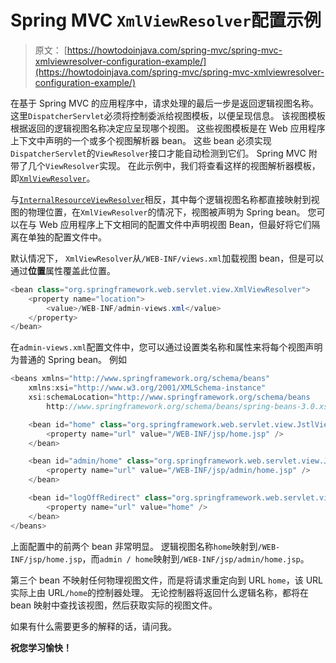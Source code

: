 # Spring MVC `XmlViewResolver`配置示例

> 原文： [https://howtodoinjava.com/spring-mvc/spring-mvc-xmlviewresolver-configuration-example/](https://howtodoinjava.com/spring-mvc/spring-mvc-xmlviewresolver-configuration-example/)

在基于 Spring MVC 的应用程序中，请求处理的最后一步是返回逻辑视图名称。 这里`DispatcherServlet`必须将控制委派给视图模板，以便呈现信息。 该视图模板根据返回的逻辑视图名称决定应呈现哪个视图。 这些视图模板是在 Web 应用程序上下文中声明的一个或多个视图解析器 bean。 这些 bean 必须实现`DispatcherServlet`的`ViewResolver`接口才能自动检测到它们。 Spring MVC 附带了几个`ViewResolver`实现。 在此示例中，我们将查看这样的视图解析器模板，即[`XmlViewResolver`](https://docs.spring.io/spring/docs/current/javadoc-api/org/springframework/web/servlet/view/XmlViewResolver.html)。

与[`InternalResourceViewResolver`](//howtodoinjava.com/spring/spring-mvc/spring-mvc-internalresourceviewresolver-configuration-example/)相反，其中每个逻辑视图名称都直接映射到视图的物理位置，在`XmlViewResolver`的情况下，视图被声明为 Spring bean。 您可以在与 Web 应用程序上下文相同的配置文件中声明视图 Bean，但最好将它们隔离在单独的配置文件中。

默认情况下， `XmlViewResolver`从`/WEB-INF/views.xml`加载视图 bean，但是可以通过**位置**属性覆盖此位置。

```java
<bean class="org.springframework.web.servlet.view.XmlViewResolver">
    <property name="location">
        <value>/WEB-INF/admin-views.xml</value>
    </property>
</bean>

```

在`admin-views.xml`配置文件中，您可以通过设置类名称和属性来将每个视图声明为普通的 Spring bean。 例如

```java
<beans xmlns="http://www.springframework.org/schema/beans"
    xmlns:xsi="http://www.w3.org/2001/XMLSchema-instance"
    xsi:schemaLocation="http://www.springframework.org/schema/beans
        http://www.springframework.org/schema/beans/spring-beans-3.0.xsd">

    <bean id="home" class="org.springframework.web.servlet.view.JstlView">
        <property name="url" value="/WEB-INF/jsp/home.jsp" />
    </bean>

    <bean id="admin/home" class="org.springframework.web.servlet.view.JstlView">
        <property name="url" value="/WEB-INF/jsp/admin/home.jsp" />
    </bean>

    <bean id="logOffRedirect" class="org.springframework.web.servlet.view.RedirectView">
        <property name="url" value="home" />
    </bean>
</beans>

```

上面配置中的前两个 bean 非常明显。 逻辑视图名称`home`映射到`/WEB-INF/jsp/home.jsp`，而`admin / home`映射到`/WEB-INF/jsp/admin/home.jsp`。

第三个 bean 不映射任何物理视图文件，而是将请求重定向到 URL `home`，该 URL 实际上由 URL`/home`的控制器处理。 无论控制器将返回什么逻辑名称，都将在 bean 映射中查找该视图，然后获取实际的视图文件。

如果有什么需要更多的解释的话，请问我。

**祝您学习愉快！**